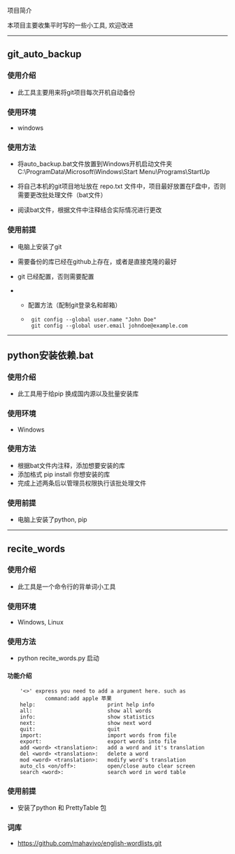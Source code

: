 项目简介

本项目主要收集平时写的一些小工具, 欢迎改进

---

## git_auto_backup

### 使用介绍

- 此工具主要用来将git项目每次开机自动备份

### 使用环境

- windows

### 使用方法

- 将auto_backup.bat文件放置到Windows开机启动文件夹 C:\ProgramData\Microsoft\Windows\Start Menu\Programs\StartUp

- 将自己本机的git项目地址放在 repo.txt 文件中，项目最好放置在F盘中，否则需要更改批处理文件（bat文件）
- 阅读bat文件，根据文件中注释结合实际情况进行更改

### 使用前提

- 电脑上安装了git

- 需要备份的库已经在github上存在，或者是直接克隆的最好

- git 已经配置，否则需要配置

- - 配置方法（配制git登录名和邮箱）

  - ```git
     git config --global user.name "John Doe"
     git config --global user.email johndoe@example.com
    ```

------

## python安装依赖.bat

### 使用介绍

- 此工具用于给pip 换成国内源以及批量安装库

### 使用环境

- Windows

### 使用方法

- 根据bat文件内注释，添加想要安装的库
- 添加格式 pip install 你想安装的库
- 完成上述两条后以管理员权限执行该批处理文件

### 使用前提

- 电脑上安装了python, pip

---

## recite_words

### 使用介绍

- 此工具是一个命令行的背单词小工具

### 使用环境

- Windows, Linux

### 使用方法

- python recite_words.py 启动

#### 功能介绍

```
    '<>' express you need to add a argument here. such as 
            command:add apple 苹果
    help:                       print help info
    all:                        show all words 
    info:                       show statistics
    next:                       show next word
    quit:                       quit
    import:                     import words from file
    export:                     export words into file 
    add <word> <translation>:   add a word and it's translation
    del <word> <translation>:   delete a word
    mod <word> <translation>:   modify word's translation
    auto_cls <on/off>:          open/close auto clear screen
    search <word>:              search word in word table

```
### 使用前提

- 安装了python 和 PrettyTable 包

### 词库
- https://github.com/mahavivo/english-wordlists.git






















